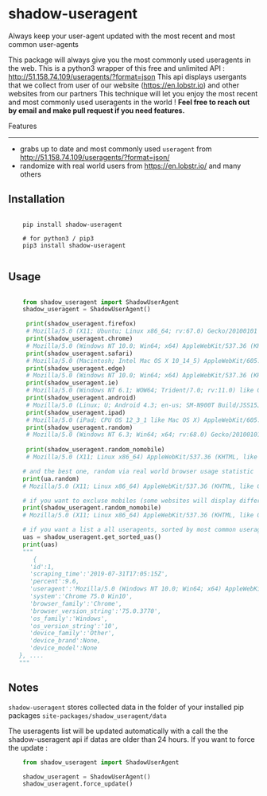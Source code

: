 shadow-useragent
==============

Always keep your user-agent updated with the most recent and most common user-agents

This package will always give you the most commonly used useragents in the web.
This is a python3 wrapper of this free and unlimited API : <http://51.158.74.109/useragents/?format=json>
This api displays usergants that we collect from user of our website (<https://en.lobstr.io>) and other websites from our partners
This technique will let you  enjoy the most recent and most commonly used useragents in the world ! 
**Feel free to reach out by email and make pull request if you need features.**


Features
********

* grabs up to date and most commonly used ``useragent`` from <http://51.158.74.109/useragents/?format=json/>
* randomize with real world users from <https://en.lobstr.io/> and many others

Installation
------------

```shell

    pip install shadow-useragent
    
    # for python3 / pip3
    pip3 install shadow-useragent
    
```

Usage
-----
```python

    from shadow_useragent import ShadowUserAgent
    shadow_useragent = ShadowUserAgent()

     print(shadow_useragent.firefox)
     # Mozilla/5.0 (X11; Ubuntu; Linux x86_64; rv:67.0) Gecko/20100101 Firefox/67.0
     print(shadow_useragent.chrome)
     # Mozilla/5.0 (Windows NT 10.0; Win64; x64) AppleWebKit/537.36 (KHTML, like Gecko) Chrome/74.0.3729.169 Safari/537.36
     print(shadow_useragent.safari)
     # Mozilla/5.0 (Macintosh; Intel Mac OS X 10_14_5) AppleWebKit/605.1.15 (KHTML, like Gecko) Version/12.1.1 Safari/605.1.15
     print(shadow_useragent.edge)
     # Mozilla/5.0 (Windows NT 10.0; Win64; x64) AppleWebKit/537.36 (KHTML, like Gecko) Chrome/64.0.3282.140 Safari/537.36 Edge/17.17134
     print(shadow_useragent.ie)
     # Mozilla/5.0 (Windows NT 6.1; WOW64; Trident/7.0; rv:11.0) like Gecko
     print(shadow_useragent.android)
     # Mozilla/5.0 (Linux; U; Android 4.3; en-us; SM-N900T Build/JSS15J) AppleWebKit/534.30 (KHTML, like Gecko) Version/4.0 Mobile Safari/534.30
     print(shadow_useragent.ipad)
     # Mozilla/5.0 (iPad; CPU OS 12_3_1 like Mac OS X) AppleWebKit/605.1.15 (KHTML, like Gecko) Version/12.1.1 Mobile/15E148 Safari/604.1
     print(shadow_useragent.random)
     # Mozilla/5.0 (Windows NT 6.3; Win64; x64; rv:68.0) Gecko/20100101 Firefox/68.0
     
     print(shadow_useragent.random_nomobile)
     # Mozilla/5.0 (X11; Linux x86_64) AppleWebKit/537.36 (KHTML, like Gecko) Chrome/75.0.3770.90 Safari/537.36

    # and the best one, random via real world browser usage statistic
    print(ua.random)
    # Mozilla/5.0 (X11; Linux x86_64) AppleWebKit/537.36 (KHTML, like Gecko) Chrome/75.0.3770.90 Safari/537.36

    # if you want to excluse mobiles (some websites will display different pages)
    print(shadow_useragent.random_nomobile)
    # Mozilla/5.0 (X11; Linux x86_64) AppleWebKit/537.36 (KHTML, like Gecko) Chrome/75.0.3770.90 Safari/537.36

    # if you want a list a all useragents, sorted by most common useragent
    uas = shadow_useragent.get_sorted_uas()
    print(uas)
    """
       {
      'id':1,
      'scraping_time':'2019-07-31T17:05:15Z',
      'percent':9.6,
      'useragent':'Mozilla/5.0 (Windows NT 10.0; Win64; x64) AppleWebKit/537.36 (KHTML, like Gecko) Chrome/75.0.3770.100 Safari/537.36',
      'system':'Chrome 75.0 Win10',
      'browser_family':'Chrome',
      'browser_version_string':'75.0.3770',
      'os_family':'Windows',
      'os_version_string':'10',
      'device_family':'Other',
      'device_brand':None,
      'device_model':None
   }, ....
   """
```

Notes
-----


``shadow-useragent`` stores collected data in the folder of your installed pip packages ``site-packages/shadow_useragent/data``  

The useragents list will be updated automatically with a call the the shadow-useragent api if datas are older than 24 hours. 
If you want to force the update :

```python
    from shadow_useragent import ShadowUserAgent

    shadow_useragent = ShadowUserAgent()
    shadow_useragent.force_update()
```


